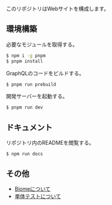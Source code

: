 このリポジトリはWebサイトを構成します。

## 環境構築

必要なモジュールを取得する。

```bash
$ npm i -g pnpm
$ pnpm install
```

GraphQLのコードをビルドする。

```bash
$ pnpm run prebuild
```

開発サーバーを起動する。

```bash
$ pnpm run dev
```

## ドキュメント

リポジトリ内のREADMEを閲覧する。

```
$ npm run docs
```

## その他

- [Biomeについて](/docs/biome.md)
- [単体テストについて](/docs/testing.md)
